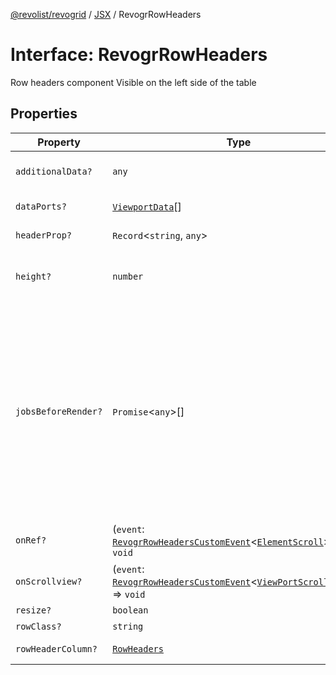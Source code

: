 [@revolist/revogrid](README.md) / [JSX](Namespace.JSX.md) / RevogrRowHeaders

# Interface: RevogrRowHeaders

Row headers component
Visible on the left side of the table

## Properties

| Property | Type | Description | Defined in |
| ------ | ------ | ------ | ------ |
| `additionalData?` | `any` | Additional data to pass to renderer | [src/components.d.ts:2124](https://github.com/revolist/revogrid/blob/2ea7abe619348281bd56e0a8ea657ffef9c19154/src/components.d.ts#L2124) |
| `dataPorts?` | [`ViewportData`](TypeAlias.ViewportData.md)[] | Viewport data | [src/components.d.ts:2128](https://github.com/revolist/revogrid/blob/2ea7abe619348281bd56e0a8ea657ffef9c19154/src/components.d.ts#L2128) |
| `headerProp?` | `Record`\<`string`, `any`\> | Header props | [src/components.d.ts:2132](https://github.com/revolist/revogrid/blob/2ea7abe619348281bd56e0a8ea657ffef9c19154/src/components.d.ts#L2132) |
| `height?` | `number` | Header height to setup row headers | [src/components.d.ts:2136](https://github.com/revolist/revogrid/blob/2ea7abe619348281bd56e0a8ea657ffef9c19154/src/components.d.ts#L2136) |
| `jobsBeforeRender?` | `Promise`\<`any`\>[] | Prevent rendering until job is done. Can be used for initial rendering performance improvement. When several plugins require initial rendering this will prevent double initial rendering. | [src/components.d.ts:2140](https://github.com/revolist/revogrid/blob/2ea7abe619348281bd56e0a8ea657ffef9c19154/src/components.d.ts#L2140) |
| `onRef?` | (`event`: [`RevogrRowHeadersCustomEvent`](Interface.RevogrRowHeadersCustomEvent.md)\<[`ElementScroll`](Interface.ElementScroll.md)\>) => `void` | Register element to scroll | [src/components.d.ts:2144](https://github.com/revolist/revogrid/blob/2ea7abe619348281bd56e0a8ea657ffef9c19154/src/components.d.ts#L2144) |
| `onScrollview?` | (`event`: [`RevogrRowHeadersCustomEvent`](Interface.RevogrRowHeadersCustomEvent.md)\<[`ViewPortScrollEvent`](TypeAlias.ViewPortScrollEvent.md)\>) => `void` | Scroll viewport | [src/components.d.ts:2148](https://github.com/revolist/revogrid/blob/2ea7abe619348281bd56e0a8ea657ffef9c19154/src/components.d.ts#L2148) |
| `resize?` | `boolean` | Enable resize | [src/components.d.ts:2152](https://github.com/revolist/revogrid/blob/2ea7abe619348281bd56e0a8ea657ffef9c19154/src/components.d.ts#L2152) |
| `rowClass?` | `string` | Row class | [src/components.d.ts:2156](https://github.com/revolist/revogrid/blob/2ea7abe619348281bd56e0a8ea657ffef9c19154/src/components.d.ts#L2156) |
| `rowHeaderColumn?` | [`RowHeaders`](Interface.RowHeaders.md) | Row header column | [src/components.d.ts:2160](https://github.com/revolist/revogrid/blob/2ea7abe619348281bd56e0a8ea657ffef9c19154/src/components.d.ts#L2160) |
